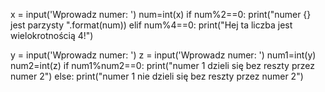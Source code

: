 x = input('Wprowadz numer: ')
num=int(x)
if num%2==0:
    print("numer {} jest parzysty ".format(num))
elif num%4==0:
    print("Hej ta liczba jest wielokrotnością 4!")

y = input('Wprowadz numer: ')
z = input('Wprowadz numer: ')
num1=int(y)
num2=int(z)
if num1%num2==0:
    print("numer 1 dzieli się bez reszty przez numer 2")
else:
    print("numer 1 nie dzieli się bez reszty przez numer 2")

